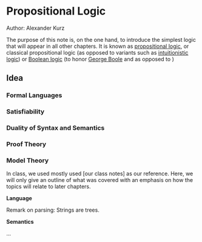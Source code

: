 # Propositional Logic

Author: Alexander Kurz

The purpose of this note is, on the one hand, to introduce the simplest logic that will appear in all other chapters. It is known as [propositional logic](https://en.wikipedia.org/wiki/Propositional_logic), or classical propositional logic (as opposed to variants such as [intuitionistic logic](https://en.wikipedia.org/wiki/Intuitionistic_logic)) or [Boolean logic](https://en.wikipedia.org/wiki/Boolean_algebra) (to honor [George Boole](https://en.wikipedia.org/wiki/George_Boole) and as opposed to )

## Idea

### Formal Languages

### Satisfiability

### Duality of Syntax and Semantics

### Proof Theory

### Model Theory

In class, we used mostly used [our class notes] as our reference. Here, we will only give an outline of what was covered with an emphasis on how the topics will relate to later chapters.

**Language**

Remark on parsing: Strings are trees.

**Semantics**

... 

